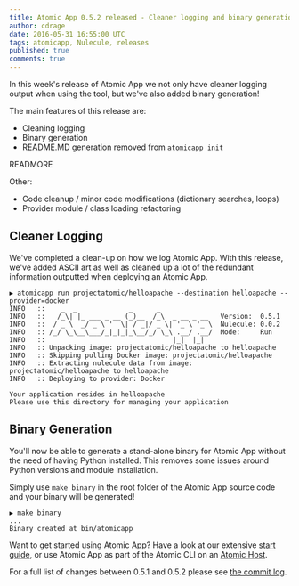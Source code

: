 ```yaml
---
title: Atomic App 0.5.2 released - Cleaner logging and binary generation!
author: cdrage
date: 2016-05-31 16:55:00 UTC
tags: atomicapp, Nulecule, releases
published: true
comments: true
---
```


In this week's release of Atomic App we not only have cleaner logging output when using the tool, but we've also added binary generation!

The main features of this release are:

* Cleaning logging
* Binary generation
* README.MD generation removed from `atomicapp init`

READMORE

Other:

  - Code cleanup / minor code modifications (dictionary searches, loops)
  - Provider module / class loading refactoring

## Cleaner Logging

We've completed a clean-up on how we log Atomic App. With this release, we've added ASCII art as well as cleaned up a lot of the redundant information outputted when deploying an Atomic App.

```
▶ atomicapp run projectatomic/helloapache --destination helloapache --provider=docker
INFO   ::    _  _             _      _
INFO   ::   /_\| |_ ___ _ __ (_)__  /_\  _ __ _ __   Version:  0.5.1
INFO   ::  / _ \  _/ _ \ '  \| / _|/ _ \| '_ \ '_ \  Nulecule: 0.0.2
INFO   :: /_/ \_\__\___/_|_|_|_\__/_/ \_\ .__/ .__/  Mode:     Run
INFO   ::                                |_|  |_|
INFO   :: Unpacking image: projectatomic/helloapache to helloapache
INFO   :: Skipping pulling Docker image: projectatomic/helloapache
INFO   :: Extracting nulecule data from image: projectatomic/helloapache to helloapache
INFO   :: Deploying to provider: Docker

Your application resides in helloapache
Please use this directory for managing your application
```

## Binary Generation

You'll now be able to generate a stand-alone binary for Atomic App without the need of having Python installed.  This removes some issues around Python versions and module installation.

Simply use `make binary` in the root folder of the Atomic App source code and your binary will be generated!

```
▶ make binary
...
Binary created at bin/atomicapp
```

Want to get started using Atomic App? Have a look at our extensive [start guide](https://github.com/projectatomic/atomicapp/blob/master/docs/start_guide.md), or use Atomic App as part of the Atomic CLI on an [Atomic Host](http://www.projectatomic.io/download/).

For a full list of changes between 0.5.1 and 0.5.2 please see [the commit log](https://github.com/projectatomic/atomicapp/commits/0.5.2).
